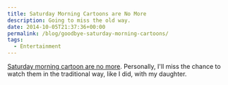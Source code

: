 ```yaml
---
title: Saturday Morning Cartoons are No More
description: Going to miss the old way.
date: 2014-10-05T21:37:36+00:00
permalink: /blog/goodbye-saturday-morning-cartoons/
tags:
  - Entertainment
---
```


[Saturday morning cartoon are no more](http://www.washingtonpost.com/news/morning-mix/wp/2014/09/30/saturday-morning-cartoons-are-no-more/). Personally, I'll miss the chance to watch them in the traditional way, like I did, with my daughter.
